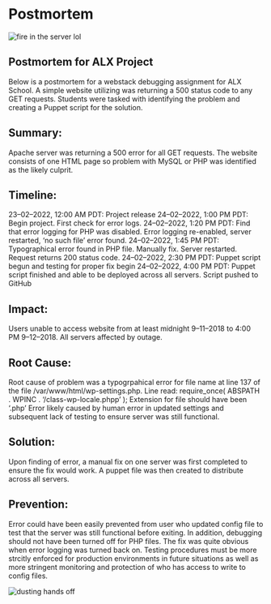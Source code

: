 # Postmortem

![fire in the server lol](https://www.meme-arsenal.com/memes/437534c12d20ac33aab23da961731233.jpg)

## Postmortem for ALX Project
Below is a postmortem for a webstack debugging assignment for ALX School. A simple website utilizing was returning a 500 status code to any GET requests. Students were tasked with identifying the problem and creating a Puppet script for the solution.

## Summary:
Apache server was returning a 500 error for all GET requests. The website consists of one HTML page so problem with MySQL or PHP was identified as the likely culprit.

## Timeline:
23–02–2022, 12:00 AM PDT: Project release
24–02–2022, 1:00 PM PDT: Begin project. First check for error logs.
24–02–2022, 1:20 PM PDT: Find that error logging for PHP was disabled. Error logging re-enabled, server restarted, ‘no such file’ error found.
24–02–2022, 1:45 PM PDT: Typographical error found in PHP file. Manually fix. Server restarted. Request returns 200 status code.
24–02–2022, 2:30 PM PDT: Puppet script begun and testing for proper fix begin
24–02–2022, 4:00 PM PDT: Puppet script finished and able to be deployed across all servers. Script pushed to GitHub

## Impact:
Users unable to access website from at least midnight 9–11–2018 to 4:00 PM 9–12–2018. All servers affected by outage.

## Root Cause:
Root cause of problem was a typogrpahical error for file name at line 137 of the file /var/www/html/wp-settings.php. Line read: require_once( ABSPATH . WPINC . ‘/class-wp-locale.phpp’ );
Extension for file should have been ‘.php’
Error likely caused by human error in updated settings and subsequent lack of testing to ensure server was still functional.

## Solution:
Upon finding of error, a manual fix on one server was first completed to ensure the fix would work. A puppet file was then created to distribute across all servers.

## Prevention:
Error could have been easily prevented from user who updated config file to test that the server was still functional before exiting. In addition, debugging should not have been turned off for PHP files. The fix was quite obvious when error logging was turned back on. Testing procedures must be more strcitly enforced for production environments in future situations as well as more stringent monitoring and protection of who has access to write to config files.

![dusting hands off](https://memegenerator.net/img/instances/67221128.jpg)
